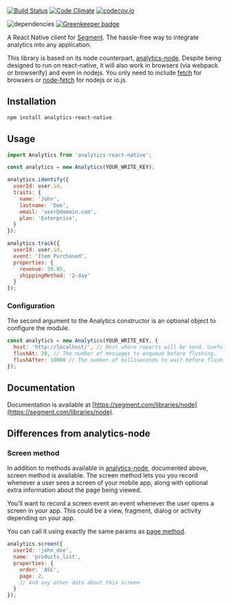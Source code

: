[![Build Status](https://travis-ci.org/neiker/analytics-react-native.svg)](https://travis-ci.org/neiker/analytics-react-native) [![Code Climate](https://codeclimate.com/github/neiker/analytics-react-native/badges/gpa.svg)](https://codeclimate.com/github/neiker/analytics-react-native)
[![codecov.io](http://codecov.io/github/neiker/analytics-react-native/coverage.svg?branch=master)](http://codecov.io/github/neiker/analytics-react-native?branch=master)

![dependencies](https://david-dm.org/neiker/analytics-react-native.svg)
[![Greenkeeper badge](https://badges.greenkeeper.io/neiker/analytics-react-native.svg)](https://greenkeeper.io/)

A React Native client for [Segment](https://segment.com). The hassle-free way to integrate analytics into any application.

This library is based on its node counterpart, [analytics-node](https://github.com/segmentio/analytics-node). Despite being designed to run on react-native, it will also work in browsers (via webpack or browserify) and even in nodejs. You only need to include [fetch](https://github.com/github/fetch) for browsers or [node-fetch](https://github.com/bitinn/node-fetch) for nodejs or io.js.

## Installation

```bash
npm install analytics-react-native
```

## Usage

```javascript
import Analytics from 'analytics-react-native';

const analytics = new Analytics(YOUR_WRITE_KEY);

analytics.identify({
  userId: user.id,
  traits: {
    name: 'John',
    lastname: 'Doe',
    email: 'user@domain.com',
    plan: 'Enterprise',
  }
});

analytics.track({
  userId: user.id,
  event: 'Item Purchased',
  properties: {
    revenue: 39.95,
    shippingMethod: '2-day'
  }
});
```

### Configuration
The second argument to the Analytics constructor is an optional object to configure the module.

```javascript
const analytics = new Analytics(YOUR_WRITE_KEY, {
  host: 'http://localhost/', // Host where reports will be send. Useful for debug.
  flushAt: 20, // The number of messages to enqueue before flushing.
  flushAfter: 10000 // The number of milliseconds to wait before flushing the queue automatically.
});
```

## Documentation

Documentation is available at [https://segment.com/libraries/node](https://segment.com/libraries/node).

## Differences from analytics-node

### Screen method
In addition to methods available in [analytics-node](https://github.com/segmentio/analytics-node), documented above, screen method is available. The screen method lets you you record whenever a user sees a screen of your mobile app, along with optional extra information about the page being viewed.

You’ll want to record a screen event an event whenever the user opens a screen in your app. This could be a view, fragment, dialog or activity depending on your app.

You can call it using exactly the same params as [page method](https://segment.com/docs/sources/server/node/#page).

```javascript
analytics.screen({
  userId: 'john_doe',
  name: 'products_list',
  properties: {
    order: 'ASC',
    page: 2,
    // And any other data about this screen
  }
});
```
